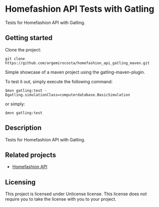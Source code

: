# Homefashion API Tests with Gatling

Tests for Homefashion API with Gatling.

## Getting started

Clone the project:

```shell
git clone https://github.com/argemirocosta/homefashion_api_gatling_maven.git
```

Simple showcase of a maven project using the gatling-maven-plugin.

To test it out, simply execute the following command:

    $mvn gatling:test -Dgatling.simulationClass=computerdatabase.BasicSimulation

or simply:

    $mvn gatling:test

## Description

Tests for Homefashion API with Gatling.

## Related projects

- [Homefashion API](https://github.com/argemirocosta/homefashion_api)

## Licensing

This project is licensed under Unlicense license. This license does not require
you to take the license with you to your project.
